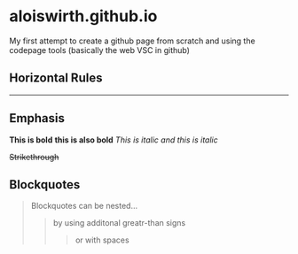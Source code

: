 # aloiswirth.github.io

My first attempt to create a github page from scratch and using the codepage tools (basically the web VSC in github)


## Horizontal Rules

____

## Emphasis
**This is bold**
__this is also bold__
*This is italic*
_and this is italic_

~~Strikethrough~~

## Blockquotes

> Blockquotes can be nested...
>>  by using additonal greatr-than signs 
> > > or with spaces
